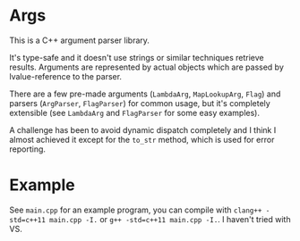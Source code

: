 Args
====

This is a C++ argument parser library.

It's type-safe and it doesn't use strings or similar techniques retrieve
results.  Arguments are represented by actual objects which are passed by
lvalue-reference to the parser.

There are a few pre-made arguments (`LambdaArg`, `MapLookupArg`, `Flag`) and
parsers (`ArgParser`, `FlagParser`) for common usage, but it's completely
extensible (see `LambdaArg` and `FlagParser` for some easy examples).

A challenge has been to avoid dynamic dispatch completely and I think I almost
achieved it except for the `to_str` method, which is used for error reporting.

Example
=======

See `main.cpp` for an example program, you can compile with
`clang++ -std=c++11 main.cpp -I.` or `g++ -std=c++11 main.cpp -I.`. I haven't
tried with VS.
